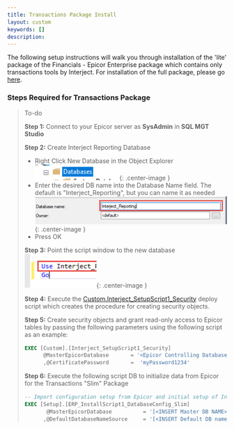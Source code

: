 ```yaml
---
title: Transactions Package Install
layout: custom
keywords: []
description:
---
```


The following setup instructions will walk you through installation of the 'lite' package of the Financials - Epicor Enterprise package which contains only transactions tools by Interject. For installation of the full package, please go <a href src="/bApps/bFinancials/Technical-Install.md"> here</a>.

### Steps Required for Transactions Package

> To-do
>
> **Step 1:** Connect to your Epicor server as **SysAdmin** in **SQL MGT Studio**
>
> **Step 2:** Create Interject Reporting Database
>
> - Right Click New Database in the Object Explorer
>   ![New database](/images/A-SQL-Installation/newDB.png){: .center-image }
> - Enter the desired DB name into the Database Name field. The default is "Interject_Reporting", but you can name it as needed
>   ![New database](/images/A-SQL-Installation/01.png){: .center-image }
> - Press OK
>
> **Step 3:** Point the script window to the new database
> ![Mgt Studio Point](/images/A-SQL-Installation/MgtStudioPointTo.png){: .center-image }
>
> **Step 4:** Execute the [Custom.Interject_SetupScript1_Security](https://gitlab.com/Interject/Interject_Reporting/-/blob/Epicor-Slim/Custom/StoredProcedure/Custom.Interject_SetupScript1_Security.SQL) deploy script which creates the procedure for creating security objects.
>
> **Step 5:** Create security objects and grant read-only access to Epicor tables by passing the following parameters using the following script as an example:
>
> ```SQL
> EXEC [Custom].[Interject_SetupScript1_Security]
>       @MasterEpicorDatabase       = '<Epicor Controlling Database Name>'
>       ,@CertificatePassword       =  'myPassword1234'
> ```
>
> **Step 6:** Execute the following script DB to initialize data from Epicor for the Transactions "Slim" Package
>
> ```SQL
> -- Import configuration setup from Epicor and initial setup of Interject
> EXEC [Setup].[ERP_InstallScript1_DatabaseConfig_Slim]
>        @MasterEpicorDatabase          = '[<INSERT Master DB NAME>]'
>       ,@DefaultDatabaseNameSource     = '[<INSERT Default DB name>]'
> ```
